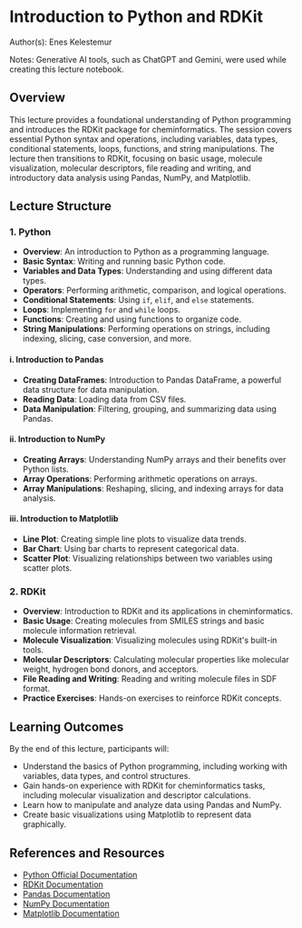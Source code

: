 # Introduction to Python and RDKit

Author(s): Enes Kelestemur


Notes: Generative AI tools, such as ChatGPT and Gemini, were used while creating this lecture notebook.

## Overview

This lecture provides a foundational understanding of Python programming and introduces the RDKit package for cheminformatics. The session covers essential Python syntax and operations, including variables, data types, conditional statements, loops, functions, and string manipulations. The lecture then transitions to RDKit, focusing on basic usage, molecule visualization, molecular descriptors, file reading and writing, and introductory data analysis using Pandas, NumPy, and Matplotlib.

## Lecture Structure

### 1.  Python

- **Overview**: An introduction to Python as a programming language.
- **Basic Syntax**: Writing and running basic Python code.
- **Variables and Data Types**: Understanding and using different data types.
- **Operators**: Performing arithmetic, comparison, and logical operations.
- **Conditional Statements**: Using `if`, `elif`, and `else` statements.
- **Loops**: Implementing `for` and `while` loops.
- **Functions**: Creating and using functions to organize code.
- **String Manipulations**: Performing operations on strings, including indexing, slicing, case conversion, and more.

#### i. Introduction to Pandas

- **Creating DataFrames**: Introduction to Pandas DataFrame, a powerful data structure for data manipulation.
- **Reading Data**: Loading data from CSV files.
- **Data Manipulation**: Filtering, grouping, and summarizing data using Pandas.

#### ii. Introduction to NumPy

- **Creating Arrays**: Understanding NumPy arrays and their benefits over Python lists.
- **Array Operations**: Performing arithmetic operations on arrays.
- **Array Manipulations**: Reshaping, slicing, and indexing arrays for data analysis.

#### iii. Introduction to Matplotlib

- **Line Plot**: Creating simple line plots to visualize data trends.
- **Bar Chart**: Using bar charts to represent categorical data.
- **Scatter Plot**: Visualizing relationships between two variables using scatter plots.

### 2. RDKit

- **Overview**: Introduction to RDKit and its applications in cheminformatics.
- **Basic Usage**: Creating molecules from SMILES strings and basic molecule information retrieval.
- **Molecule Visualization**: Visualizing molecules using RDKit's built-in tools.
- **Molecular Descriptors**: Calculating molecular properties like molecular weight, hydrogen bond donors, and acceptors.
- **File Reading and Writing**: Reading and writing molecule files in SDF format.
- **Practice Exercises**: Hands-on exercises to reinforce RDKit concepts.

## Learning Outcomes

By the end of this lecture, participants will:
- Understand the basics of Python programming, including working with variables, data types, and control structures.
- Gain hands-on experience with RDKit for cheminformatics tasks, including molecular visualization and descriptor calculations.
- Learn how to manipulate and analyze data using Pandas and NumPy.
- Create basic visualizations using Matplotlib to represent data graphically.

## References and Resources

- [Python Official Documentation](https://docs.python.org/3/)
- [RDKit Documentation](https://www.rdkit.org/docs/index.html)
- [Pandas Documentation](https://pandas.pydata.org/docs/)
- [NumPy Documentation](https://numpy.org/doc/)
- [Matplotlib Documentation](https://matplotlib.org/stable/contents.html)
